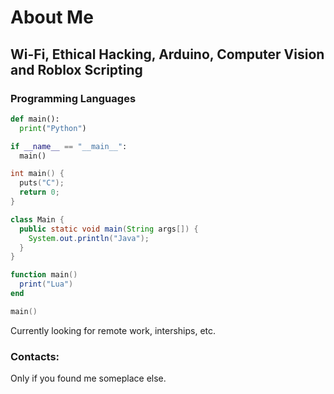 # About Me

## Wi-Fi, Ethical Hacking, Arduino, Computer Vision and Roblox Scripting

### Programming Languages

```python
def main():
  print("Python")

if __name__ == "__main__":
  main()
```

```C
int main() {
  puts("C");
  return 0;
}
```
```java
class Main {
  public static void main(String args[]) {
    System.out.println("Java");
  }
}
```
```lua
function main() 
  print("Lua")
end

main()
```

Currently looking for remote work, interships, etc.

### Contacts:
Only if you found me someplace else.
